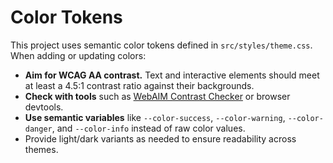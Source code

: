 # Color Tokens

This project uses semantic color tokens defined in `src/styles/theme.css`.
When adding or updating colors:

- **Aim for WCAG AA contrast.** Text and interactive elements should meet at least a 4.5:1 contrast ratio against their backgrounds.
- **Check with tools** such as [WebAIM Contrast Checker](https://webaim.org/resources/contrastchecker/) or browser devtools.
- **Use semantic variables** like `--color-success`, `--color-warning`, `--color-danger`, and `--color-info` instead of raw color values.
- Provide light/dark variants as needed to ensure readability across themes.
